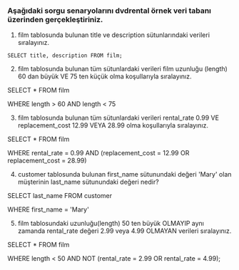 ### Aşağıdaki sorgu senaryolarını dvdrental örnek veri tabanı üzerinden gerçekleştiriniz.

1. film tablosunda bulunan title ve description sütunlarındaki verileri sıralayınız.

```
SELECT title, description FROM film;
```

2. film tablosunda bulunan tüm sütunlardaki verileri film uzunluğu (length) 60 dan büyük VE 75 ten küçük olma koşullarıyla sıralayınız.

SELECT * FROM film

WHERE length > 60 AND length < 75


3. film tablosunda bulunan tüm sütunlardaki verileri rental_rate 0.99 VE replacement_cost 12.99 VEYA 28.99 olma koşullarıyla sıralayınız.

SELECT * FROM film

WHERE rental_rate = 0.99 AND (replacement_cost = 12.99 OR replacement_cost = 28.99)


4. customer tablosunda bulunan first_name sütunundaki değeri 'Mary' olan müşterinin last_name sütunundaki değeri nedir?

SELECT last_name FROM customer

WHERE first_name = 'Mary'


5. film tablosundaki uzunluğu(length) 50 ten büyük OLMAYIP aynı zamanda rental_rate değeri 2.99 veya 4.99 OLMAYAN verileri sıralayınız.

SELECT * FROM film

WHERE length < 50 AND NOT (rental_rate = 2.99 OR rental_rate = 4.99);


